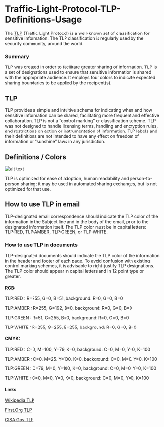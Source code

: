 # Traffic-Light-Protocol-TLP-Definitions-Usage
The [TLP](http://www.us-cert.gov/tlp/) (Traffic Light Protocol) is a well-known set of classification for sensitive information.
The TLP classification is regularly used by the security community, around the world.

### Summary
TLP was created in order to facilitate greater sharing of information. TLP is a set of designations used to ensure that sensitive information is shared with the appropriate audience. It employs four colors to indicate expected sharing boundaries to be applied by the recipient(s).

## TLP
TLP provides a simple and intuitive schema for indicating when and how sensitive information can be shared, facilitating more frequent and effective collaboration. TLP is not a “control marking” or classification scheme. TLP was not designed to handle licensing terms, handling and encryption rules, and restrictions on action or instrumentation of information. TLP labels and their definitions are not intended to have any effect on freedom of information or “sunshine” laws in any jurisdiction.


## Definitions / Colors
![alt text](https://i.imgur.com/nD04bAz.png)


TLP is optimized for ease of adoption, human readability and person-to-person sharing; it may be used in automated sharing exchanges, but is not optimized for that use.

## How to use TLP in email

TLP-designated email correspondence should indicate the TLP color of the information in the Subject line and in the body of the email, prior to the designated information itself. The TLP color must be in capital letters: TLP:RED, TLP:AMBER, TLP:GREEN, or TLP:WHITE.

### How to use TLP in documents
TLP-designated documents should indicate the TLP color of the information in the header and footer of each page. To avoid confusion with existing control marking schemes, it is advisable to right-justify TLP designations. The TLP color should appear in capital letters and in 12 point type or greater.

#### RGB:
TLP:RED : R=255, G=0, B=51, background: R=0, G=0, B=0


TLP:AMBER : R=255, G=192, B=0, background: R=0, G=0, B=0


TLP:GREEN : R=51, G=255, B=0, background: R=0, G=0, B=0


TLP:WHITE : R=255, G=255, B=255, background: R=0, G=0, B=0

#### CMYK:

TLP:RED : C=0, M=100, Y=79, K=0, background: C=0, M=0, Y=0, K=100


TLP:AMBER : C=0, M=25, Y=100, K=0, background: C=0, M=0, Y=0, K=100


TLP:GREEN : C=79, M=0, Y=100, K=0, background: C=0, M=0, Y=0, K=100


TLP:WHITE : C=0, M=0, Y=0, K=0, background: C=0, M=0, Y=0, K=100

#### Links
[Wikipedia TLP](https://en.wikipedia.org/wiki/Traffic_Light_Protocol)

[First.Org TLP](https://www.first.org/tlp/)

[CISA.Gov TLP](https://www.cisa.gov/tlp)
